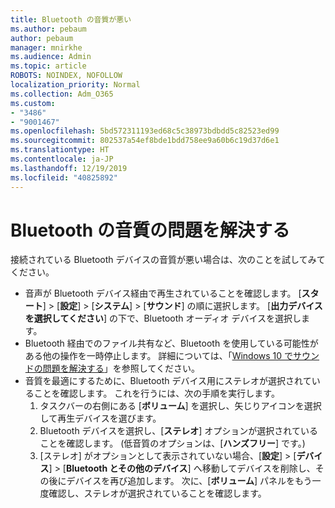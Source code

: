 ```yaml
---
title: Bluetooth の音質が悪い
ms.author: pebaum
author: pebaum
manager: mnirkhe
ms.audience: Admin
ms.topic: article
ROBOTS: NOINDEX, NOFOLLOW
localization_priority: Normal
ms.collection: Adm_O365
ms.custom:
- "3486"
- "9001467"
ms.openlocfilehash: 5bd572311193ed68c5c38973bdbdd5c82523ed99
ms.sourcegitcommit: 802537a54ef8bde1bdd758ee9a60b6c19d37d6e1
ms.translationtype: HT
ms.contentlocale: ja-JP
ms.lasthandoff: 12/19/2019
ms.locfileid: "40825892"
---
```

# <a name="fix-bluetooth-audio-quality-issue"></a>Bluetooth の音質の問題を解決する

接続されている Bluetooth デバイスの音質が悪い場合は、次のことを試してみてください。

- 音声が Bluetooth デバイス経由で再生されていることを確認します。 [**スタート**] > [**設定**] > [**システム**] > [**サウンド**] の順に選択します。 [**出力デバイスを選択してください**] の下で、Bluetooth オーディオ デバイスを選択します。
- Bluetooth 経由でのファイル共有など、Bluetooth を使用している可能性がある他の操作を一時停止します。 詳細については、「[Windows 10 でサウンドの問題を解決する](https://support.microsoft.com/help/4520288/windows-10-fix-sound-problems)」を参照してください。
- 音質を最適にするために、Bluetooth デバイス用にステレオが選択されていることを確認します。 これを行うには、次の手順を実行します。 
    1. タスクバーの右側にある [**ボリューム**] を選択し、矢じりアイコンを選択して再生デバイスを選びます。
    2. Bluetooth デバイスを選択し、[**ステレオ**] オプションが選択されていることを確認します。 (低音質のオプションは、[**ハンズフリー**] です。)
    3. [ステレオ] がオプションとして表示されていない場合、[**設定**] > [**デバイス**] > [**Bluetooth とその他のデバイス**] へ移動してデバイスを削除し、その後にデバイスを再び追加します。 次に、[**ボリューム**] パネルをもう一度確認し、ステレオが選択されていることを確認します。

